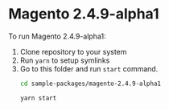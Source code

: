 # Magento 2.4.9-alpha1

To run Magento 2.4.9-alpha1:

1. Clone repository to your system
2. Run `yarn` to setup symlinks
3. Go to this folder and run `start` command.
    ```bash
    cd sample-packages/magento-2.4.9-alpha1

    yarn start
    ```